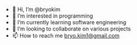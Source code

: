 - 👋 Hi, I’m @bryokim
- 👀 I’m interested in programming
- 🌱 I’m currently learning software engineering
- 💞️ I’m looking to collaborate on various projects
- 📫 How to reach me bryo.kim1@gmail.com

<!---
bryokim/bryokim is a ✨ special ✨ repository because its `README.md` (this file) appears on your GitHub profile.
You can click the Preview link to take a look at your changes.
--->
